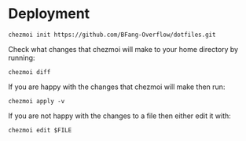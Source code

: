 # Deployment

```
chezmoi init https://github.com/BFang-Overflow/dotfiles.git
```

Check what changes that chezmoi will make to your home directory by running:
```
chezmoi diff
```
If you are happy with the changes that chezmoi will make then run:
```
chezmoi apply -v
```
If you are not happy with the changes to a file then either edit it with:
```
chezmoi edit $FILE
```

